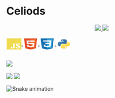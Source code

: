 # Celiods
<div align="center">
  <a href="[https://github.com/rafaballerini](https://www.linkedin.com/in/c%C3%A9lio-da-silva-3b20131b7/)">
  <img height="180em" src="https://github-readme-stats.vercel.app/api?username=celiods&show_icons=true&theme=dark&include_all_commits=true&count_private=true"/>
  <img height="180em" src="https://github-readme-stats.vercel.app/api/top-langs/?username=celiods&layout=compact&langs_count=7&theme=dark"/>
</div>
  <div style="display: inline_block"><br>
    <img align="center" alt="celio-Js" height="30" width="40"           src="https://raw.githubusercontent.com/devicons/devicon/master/icons/javascript/javascript-plain.svg">  
    <img align="center" alt="celio-HTML" height="30" width="40" src="https://raw.githubusercontent.com/devicons/devicon/master/icons/html5/html5-original.svg">
    <img align="center" alt="celio-CSS" height="30" width="40" src="https://raw.githubusercontent.com/devicons/devicon/master/icons/css3/css3-original.svg">
    <img align="center" alt="celio-Python" height="30" width="40" src="https://raw.githubusercontent.com/devicons/devicon/master/icons/python/python-original.svg">
</div>
  
  ##
 
<div> 
 </a>
  <a href="https://www.instagram.com/celio.thug" target="_blank"><img src="https://img.shields.io/badge/-Instagram-%23E4405F?style=for-the-badge&logo=instagram&logoColor=white" target="_blank"></a>
 	
 
  <a href = "mailto:celio01t@gmail.com"><img src="https://img.shields.io/badge/-Gmail-%23333?style=for-the-badge&logo=gmail&logoColor=white" target="_blank"></a>
  <a href="https://www.linkedin.com/in/c%C3%A9lio-da-silva-3b20131b7" target="_blank"><img src="https://img.shields.io/badge/-LinkedIn-%230077B5?style=for-the-badge&logo=linkedin&logoColor=white" target="_blank"></a> 

  ![Snake animation](https://github.com/celioDS/celioDS/blob/output/github-contribution-grid-snake.svg)
 
</div>
